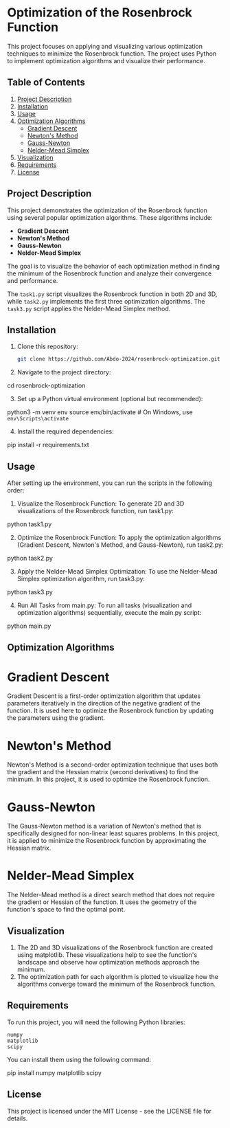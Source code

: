# Optimization of the Rosenbrock Function

This project focuses on applying and visualizing various optimization techniques to minimize the Rosenbrock function. The project uses Python to implement optimization algorithms and visualize their performance.

## Table of Contents
1. [Project Description](#project-description)
2. [Installation](#installation)
3. [Usage](#usage)
4. [Optimization Algorithms](#optimization-algorithms)
    - [Gradient Descent](#gradient-descent)
    - [Newton's Method](#newtons-method)
    - [Gauss-Newton](#gauss-newton)
    - [Nelder-Mead Simplex](#nelder-mead-simplex)
5. [Visualization](#visualization)
6. [Requirements](#requirements)
7. [License](#license)

## Project Description

This project demonstrates the optimization of the Rosenbrock function using several popular optimization algorithms. These algorithms include:
- **Gradient Descent**
- **Newton's Method**
- **Gauss-Newton**
- **Nelder-Mead Simplex**

The goal is to visualize the behavior of each optimization method in finding the minimum of the Rosenbrock function and analyze their convergence and performance.

The `task1.py` script visualizes the Rosenbrock function in both 2D and 3D, while `task2.py` implements the first three optimization algorithms. The `task3.py` script applies the Nelder-Mead Simplex method.

## Installation

1. Clone this repository:
   ```bash
   git clone https://github.com/Abdo-2024/rosenbrock-optimization.git

2. Navigate to the project directory:

cd rosenbrock-optimization

3. Set up a Python virtual environment (optional but recommended):

python3 -m venv env
source env/bin/activate  # On Windows, use `env\Scripts\activate`

4. Install the required dependencies:

pip install -r requirements.txt

## Usage

After setting up the environment, you can run the scripts in the following order:

1. Visualize the Rosenbrock Function: To generate 2D and 3D visualizations of the Rosenbrock function, run task1.py:

python task1.py

2. Optimize the Rosenbrock Function: To apply the optimization algorithms (Gradient Descent, Newton's Method, and      Gauss-Newton), run task2.py:

python task2.py

3. Apply the Nelder-Mead Simplex Optimization: To use the Nelder-Mead Simplex optimization algorithm, run task3.py:

python task3.py

4. Run All Tasks from main.py: To run all tasks (visualization and optimization algorithms) sequentially, execute the main.py script:

python main.py

## Optimization Algorithms

# Gradient Descent

Gradient Descent is a first-order optimization algorithm that updates parameters iteratively in the direction of the negative gradient of the function. It is used here to optimize the Rosenbrock function by updating the parameters using the gradient.

# Newton's Method

Newton's Method is a second-order optimization technique that uses both the gradient and the Hessian matrix (second derivatives) to find the minimum. In this project, it is used to optimize the Rosenbrock function.

# Gauss-Newton

The Gauss-Newton method is a variation of Newton's method that is specifically designed for non-linear least squares problems. In this project, it is applied to minimize the Rosenbrock function by approximating the Hessian matrix.

# Nelder-Mead Simplex

The Nelder-Mead method is a direct search method that does not require the gradient or Hessian of the function. It uses the geometry of the function's space to find the optimal point.

## Visualization

1.  The 2D and 3D visualizations of the Rosenbrock function are created using matplotlib. These visualizations help to see the function's landscape and observe how optimization methods approach the minimum.
2.  The optimization path for each algorithm is plotted to visualize how the algorithms converge toward the minimum of the Rosenbrock function.

## Requirements

To run this project, you will need the following Python libraries:

    numpy
    matplotlib
    scipy

You can install them using the following command:

pip install numpy matplotlib scipy


## License

This project is licensed under the MIT License - see the LICENSE file for details.